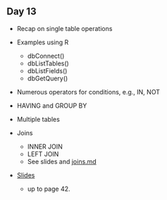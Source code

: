 ## Day 13

+ Recap on single table operations
+ Examples using R
  + dbConnect()
  + dbListTables()
  + dbListFields()
  + dbGetQuery()

+ Numerous operators for conditions, e.g., IN, NOT

+ HAVING and GROUP BY

+ Multiple tables

+ Joins
   + INNER JOIN
   + LEFT JOIN
   + See slides and [joins.md](joins.md)


+ [Slides](dbms2.html)
   + up to page 42.

